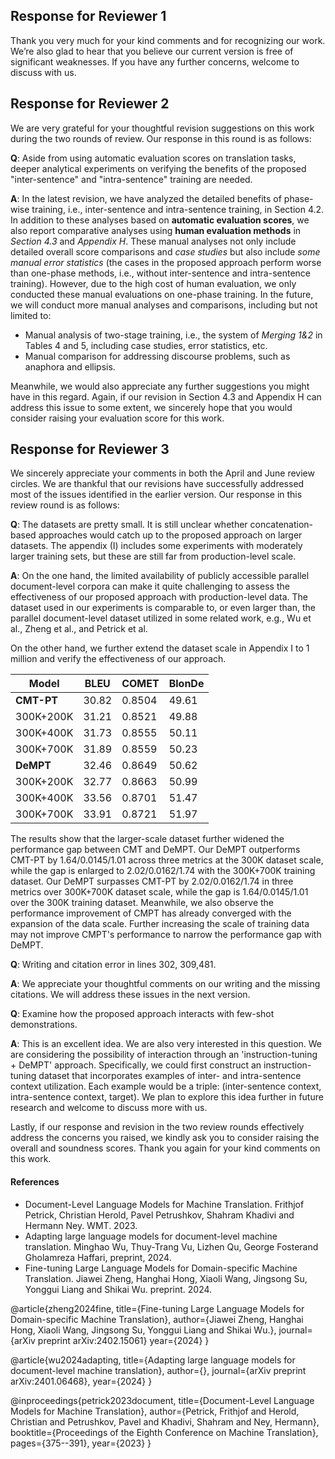 ## Response for Reviewer 1
Thank you very much for your kind comments and for recognizing our work. We’re also glad to hear that you believe our current version is free of significant weaknesses. If you have any further concerns, welcome to discuss with us.

## Response for Reviewer 2

We are very grateful for your thoughtful revision suggestions on this work during the two rounds of review. Our response in this round is as follows:

**Q**: Aside from using automatic evaluation scores on translation tasks, deeper analytical experiments on verifying the benefits of the proposed "inter-sentence" and "intra-sentence" training are needed.

**A**: In the latest revision, we have analyzed the detailed benefits of phase-wise training, i.e., inter-sentence and intra-sentence training, in Section 4.2. In addition to these analyses based on **automatic evaluation scores**, we also report comparative analyses using **human evaluation methods** in *Section 4.3* and *Appendix H*. These manual analyses not only include detailed overall score comparisons and *case studies* but also include *some manual error statistics* (the cases in the proposed approach perform worse than one-phase methods, i.e., without inter-sentence and intra-sentence training). However, due to the high cost of human evaluation, we only conducted these manual evaluations on one-phase training. In the future, we will conduct more manual analyses and comparisons, including but not limited to:

- Manual analysis of two-stage training, i.e., the system of *Merging 1&2* in Tables 4 and 5, including case studies, error statistics, etc.
- Manual comparison for addressing discourse problems, such as anaphora and ellipsis.

Meanwhile, we would also appreciate any further suggestions you might have in this regard. Again, if our revision in Section 4.3 and Appendix H can address this issue to some extent, we sincerely hope that you would consider raising your evaluation score for this work. 

## Response for Reviewer 3

We sincerely appreciate your comments in both the April and June review circles. We are thankful that our revisions have successfully addressed most of the issues identified in the earlier version. Our response in this review round is as follows:

**Q**: The datasets are pretty small. It is still unclear whether concatenation-based approaches would catch up to the proposed approach on larger datasets. The appendix (I) includes some experiments with moderately larger training sets, but these are still far from production-level scale.

**A**: On the one hand, the limited availability of publicly accessible parallel document-level corpora can make it quite challenging to assess the effectiveness of our proposed approach with production-level data. The dataset used in our experiments is comparable to, or even larger than, the parallel document-level dataset utilized in some related work, e.g., Wu et al., Zheng et al., and Petrick et al.

On the other hand, we further extend the dataset scale in Appendix I to 1 million and verify the effectiveness of our approach.

|  Model | BLEU | COMET | BlonDe |
| --- | --- | --- | --- | 
| **CMT-PT**| 30.82 | 0.8504 |49.61
|  300K+200K|  31.21 | 0.8521 |49.88
|  300K+400K|  31.73 | 0.8555 |50.11
|  300K+700K|  31.89 | 0.8559 | 50.23 
| **DeMPT**  | 32.46 | 0.8649 | 50.62
|  300K+200K|  32.77 |0.8663 |50.99
|  300K+400K|  33.56 | 0.8701 |51.47
|  300K+700K | 33.91| 0.8721| 51.97|

The results show that the larger-scale dataset further widened the performance gap between CMT and DeMPT. Our DeMPT outperforms CMT-PT by 1.64/0.0145/1.01 across three metrics at the 300K dataset scale, while the gap is enlarged to 2.02/0.0162/1.74 with the 300K+700K training dataset. Our DeMPT surpasses CMT-PT by 2.02/0.0162/1.74 in three metrics over 300K+700K dataset scale, while the gap is 1.64/0.0145/1.01 over the 300K training dataset. Meanwhile, we also observe the performance improvement of CMPT has already converged with the expansion of the data scale. Further increasing the scale of training data may not improve CMPT's performance to narrow the performance gap with DeMPT.

**Q**: Writing and citation error in lines 302, 309,481.

**A**: We appreciate your thoughtful comments on our writing and the missing citations. We will address these issues in the next version.

**Q**: Examine how the proposed approach interacts with few-shot demonstrations.

**A**: This is an excellent idea. We are also very interested in this question. We are considering the possibility of interaction through an 'instruction-tuning + DeMPT' approach. Specifically, we could first construct an instruction-tuning dataset that incorporates examples of inter- and intra-sentence context utilization. Each example would be a triple: (inter-sentence context, intra-sentence context, target). We plan to explore this idea further in future research and welcome to discuss more with us.

Lastly, if our response and revision in the two review rounds effectively address the concerns you raised, we kindly ask you to consider raising the overall and soundness scores. Thank you again for your kind comments on this work.


#### References
- Document-Level Language Models for Machine Translation. Frithjof Petrick, Christian Herold, Pavel Petrushkov, Shahram  Khadivi and Hermann Ney. WMT. 2023.
- Adapting large language models for document-level machine translation. Minghao Wu, Thuy-Trang Vu, Lizhen Qu, George Fosterand Gholamreza Haffari, preprint, 2024.
- Fine-tuning Large Language Models for Domain-specific Machine Translation. Jiawei Zheng, Hanghai Hong, Xiaoli Wang, Jingsong Su, Yonggui Liang and Shikai Wu. preprint. 2024.



@article{zheng2024fine,
  title={Fine-tuning Large Language Models for Domain-specific Machine Translation},
  author={Jiawei Zheng, Hanghai Hong, Xiaoli Wang, Jingsong Su, Yonggui Liang and Shikai Wu.},
  journal={arXiv preprint arXiv:2402.15061}
  year={2024}
}

@article{wu2024adapting,
  title={Adapting large language models for document-level machine translation},
  author={},
  journal={arXiv preprint arXiv:2401.06468},
  year={2024}
}

@inproceedings{petrick2023document,
  title={Document-Level Language Models for Machine Translation},
  author={Petrick, Frithjof and Herold, Christian and Petrushkov, Pavel and Khadivi, Shahram and Ney, Hermann},
  booktitle={Proceedings of the Eighth Conference on Machine Translation},
  pages={375--391},
  year={2023}
}


